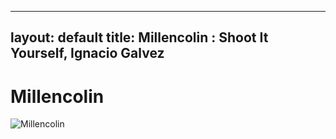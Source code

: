 
---
layout: default
title: Millencolin : Shoot It Yourself, Ignacio Galvez
---

# Millencolin

![Millencolin](http://assets.farmhouse.co/publishing/1-shoot-it-yourself/images/millencolin-1.jpg)
